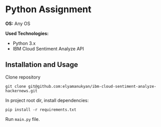 # Python Assignment

**OS:** Any OS

**Used Technologies:**
- Python 3.x
- IBM Cloud Sentiment Analyze API

## Installation and Usage
Clone repository
```
git clone git@github.com:elyamanukyan/ibm-cloud-sentiment-analyze-hackernews.git
```

In project root dir, install dependencies:
```
pip install -r requirements.txt
```

Run `main.py` file.